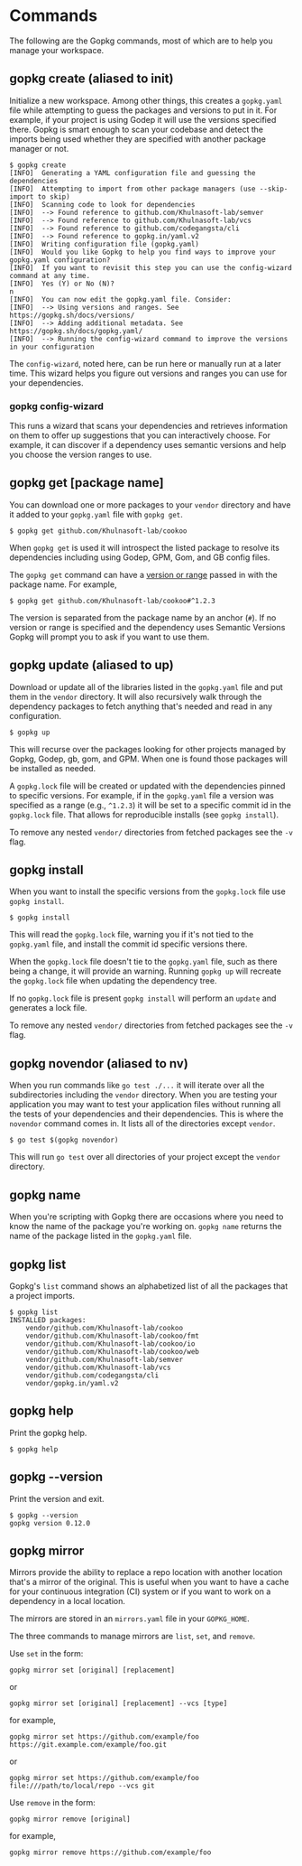 # Commands

The following are the Gopkg commands, most of which are to help you manage your workspace.

## gopkg create (aliased to init)

Initialize a new workspace. Among other things, this creates a `gopkg.yaml` file
while attempting to guess the packages and versions to put in it. For example,
if your project is using Godep it will use the versions specified there. Gopkg
is smart enough to scan your codebase and detect the imports being used whether
they are specified with another package manager or not.

    $ gopkg create
    [INFO]	Generating a YAML configuration file and guessing the dependencies
    [INFO]	Attempting to import from other package managers (use --skip-import to skip)
    [INFO]	Scanning code to look for dependencies
    [INFO]	--> Found reference to github.com/Khulnasoft-lab/semver
    [INFO]	--> Found reference to github.com/Khulnasoft-lab/vcs
    [INFO]	--> Found reference to github.com/codegangsta/cli
    [INFO]	--> Found reference to gopkg.in/yaml.v2
    [INFO]	Writing configuration file (gopkg.yaml)
    [INFO]	Would you like Gopkg to help you find ways to improve your gopkg.yaml configuration?
    [INFO]	If you want to revisit this step you can use the config-wizard command at any time.
    [INFO]	Yes (Y) or No (N)?
    n
    [INFO]	You can now edit the gopkg.yaml file. Consider:
    [INFO]	--> Using versions and ranges. See https://gopkg.sh/docs/versions/
    [INFO]	--> Adding additional metadata. See https://gopkg.sh/docs/gopkg.yaml/
    [INFO]	--> Running the config-wizard command to improve the versions in your configuration

The `config-wizard`, noted here, can be run here or manually run at a later time.
This wizard helps you figure out versions and ranges you can use for your
dependencies.

### gopkg config-wizard

This runs a wizard that scans your dependencies and retrieves information on them
to offer up suggestions that you can interactively choose. For example, it can
discover if a dependency uses semantic versions and help you choose the version
ranges to use.

## gopkg get [package name]

You can download one or more packages to your `vendor` directory and have it added to your
`gopkg.yaml` file with `gopkg get`.

    $ gopkg get github.com/Khulnasoft-lab/cookoo

When `gopkg get` is used it will introspect the listed package to resolve its dependencies including using Godep, GPM, Gom, and GB config files.

The `gopkg get` command can have a [version or range](versions.md) passed in with the package name. For example,

    $ gopkg get github.com/Khulnasoft-lab/cookoo#^1.2.3

The version is separated from the package name by an anchor (`#`). If no version or range is specified and the dependency uses Semantic Versions Gopkg will prompt you to ask if you want to use them.

## gopkg update (aliased to up)

Download or update all of the libraries listed in the `gopkg.yaml` file and put
them in the `vendor` directory. It will also recursively walk through the
dependency packages to fetch anything that's needed and read in any configuration.

    $ gopkg up

This will recurse over the packages looking for other projects managed by Gopkg,
Godep, gb, gom, and GPM. When one is found those packages will be installed as needed.

A `gopkg.lock` file will be created or updated with the dependencies pinned to
specific versions. For example, if in the `gopkg.yaml` file a version was
specified as a range (e.g., `^1.2.3`) it will be set to a specific commit id in
the `gopkg.lock` file. That allows for reproducible installs (see `gopkg install`).

To remove any nested `vendor/` directories from fetched packages see the `-v` flag.

## gopkg install

When you want to install the specific versions from the `gopkg.lock` file use `gopkg install`.

    $ gopkg install

This will read the `gopkg.lock` file, warning you if it's not tied to the `gopkg.yaml` file, and install the commit id specific versions there.

When the `gopkg.lock` file doesn't tie to the `gopkg.yaml` file, such as there being a change, it will provide an warning. Running `gopkg up` will recreate the `gopkg.lock` file when updating the dependency tree.

If no `gopkg.lock` file is present `gopkg install` will perform an `update` and generates a lock file.

To remove any nested `vendor/` directories from fetched packages see the `-v` flag.

## gopkg novendor (aliased to nv)

When you run commands like `go test ./...` it will iterate over all the subdirectories including the `vendor` directory. When you are testing your application you may want to test your application files without running all the tests of your dependencies and their dependencies. This is where the `novendor` command comes in. It lists all of the directories except `vendor`.

    $ go test $(gopkg novendor)

This will run `go test` over all directories of your project except the `vendor` directory.

## gopkg name

When you're scripting with Gopkg there are occasions where you need to know the name of the package you're working on. `gopkg name` returns the name of the package listed in the `gopkg.yaml` file.

## gopkg list

Gopkg's `list` command shows an alphabetized list of all the packages that a project imports.

    $ gopkg list
    INSTALLED packages:
    	vendor/github.com/Khulnasoft-lab/cookoo
    	vendor/github.com/Khulnasoft-lab/cookoo/fmt
    	vendor/github.com/Khulnasoft-lab/cookoo/io
    	vendor/github.com/Khulnasoft-lab/cookoo/web
    	vendor/github.com/Khulnasoft-lab/semver
    	vendor/github.com/Khulnasoft-lab/vcs
    	vendor/github.com/codegangsta/cli
    	vendor/gopkg.in/yaml.v2

## gopkg help

Print the gopkg help.

    $ gopkg help

## gopkg --version

Print the version and exit.

    $ gopkg --version
    gopkg version 0.12.0

## gopkg mirror

Mirrors provide the ability to replace a repo location with
another location that's a mirror of the original. This is useful when you want
to have a cache for your continuous integration (CI) system or if you want to
work on a dependency in a local location.

The mirrors are stored in an `mirrors.yaml` file in your `GOPKG_HOME`.

The three commands to manage mirrors are `list`, `set`, and `remove`.

Use `set` in the form:

    gopkg mirror set [original] [replacement]

or

    gopkg mirror set [original] [replacement] --vcs [type]

for example,

    gopkg mirror set https://github.com/example/foo https://git.example.com/example/foo.git

or

    gopkg mirror set https://github.com/example/foo file:///path/to/local/repo --vcs git

Use `remove` in the form:

    gopkg mirror remove [original]

for example,

    gopkg mirror remove https://github.com/example/foo

